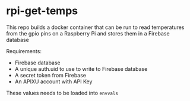 # rpi-get-temps

This repo builds a docker container that can be run to read temperatures from the gpio pins on a Raspberry Pi and stores them in a Firebase database

Requirements:
- Firebase database 
- A unique auth.uid to use to write to Firebase database
- A secret token from Firebase 
- An APIXU account with API Key

These values needs to be loaded into `envvals`

